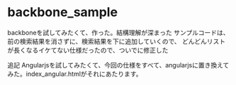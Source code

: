 backbone_sample
===============

backboneを試してみたくて、作った。結構理解が深まった
サンプルコードは、前の検索結果を消さずに、検索結果を下に追加していくので、
どんどんリストが長くなるイケてない仕様だったので、ついでに修正した

追記
Angularjsを試してみたくて、今回の仕様をすべて、angularjsに置き換えてみた。index_angular.htmlがそれにあたります。



